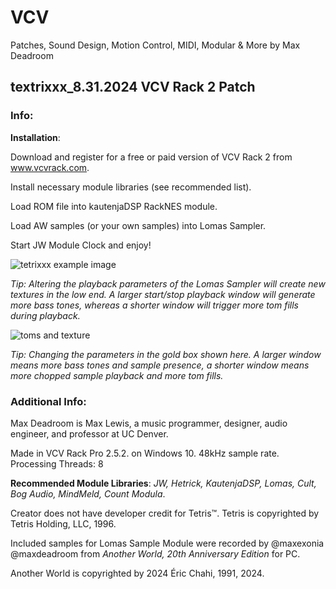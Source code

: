 # VCV
Patches, Sound Design, Motion Control, MIDI, Modular & More
by Max Deadroom

## textrixxx_8.31.2024 VCV Rack 2 Patch

### Info:

**Installation**:

Download and register for a free or paid version of VCV Rack 2 from www.vcvrack.com. 

Install necessary module libraries (see recommended list). 

Load ROM file into kautenjaDSP RackNES module. 

Load AW samples (or your own samples) into Lomas Sampler.

Start JW Module Clock and enjoy!


![tetrixxx example image](https://github.com/user-attachments/assets/b0250c32-173d-43fb-a236-9c0c02f5a525)



*Tip: Altering the playback parameters of the Lomas Sampler will create new textures in the low end. A larger start/stop playback window will generate more bass tones, whereas a shorter window will trigger more tom fills during playback.*

![toms and texture](https://github.com/user-attachments/assets/a5d03bf2-a8a6-4acf-a2d1-c303b61c637b)

*Tip: Changing the parameters in the gold box shown here. A larger window means more bass tones and sample presence, a shorter window means more chopped sample playback and more tom fills.*


### Additional Info: 

Max Deadroom is Max Lewis, a music programmer, designer, audio engineer, and professor at UC Denver.

Made in VCV Rack Pro 2.5.2. on Windows 10. 48kHz sample rate. Processing Threads: 8

**Recommended Module Libraries**: *JW, Hetrick, KautenjaDSP, Lomas, Cult, Bog Audio, MindMeld, Count Modula*.

Creator does not have developer credit for Tetris™. Tetris is copyrighted by Tetris Holding, LLC, 1996.

Included samples for Lomas Sample Module were recorded by @maxexonia @maxdeadroom from *Another World, 20th Anniversary Edition* for PC. 

Another World is copyrighted by 2024 Éric Chahi, 1991, 2024.

